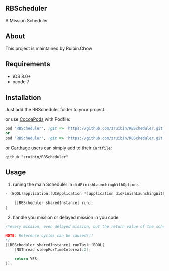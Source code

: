 
<h2>RBScheduler</h2>

A Mission Scheduler 

## About
This project is maintained by Ruibin.Chow

## Requirements

- iOS 8.0+
- xcode 7

## Installation

Just add the RBScheduler folder to your project.

or use [CocoaPods](https://cocoapods.org) with Podfile:

``` ruby
pod 'RBScheduler', :git => 'https://github.com/zruibin/RBScheduler.git'
or
pod 'RBScheduler', :git => 'https://github.com/zruibin/RBScheduler.git', :tag => '1.0.0'
```

or [Carthage](https://github.com/Carthage/Carthage) users can simply add to their `Cartfile`:

```
github "zruibin/RBScheduler"
```

## Usage

1. runing the main Scheduler in `didFinishLaunchingWithOptions`

```objective-c
- (BOOL)application:(UIApplication *)application didFinishLaunchingWithOptions:(NSDictionary *)launchOptions {
    
    [[RBScheduler sharedInstance] run];
}
```

2. handle you mission or delayed mission in you code

```objective-c
/*every mission, even delayed mission, but the return value of the scheduler block must be true, and then the scheduler can be continue running.

NOTE: Reference cycles can be caused!!!
*/
[[RBScheduler sharedInstance] runTask:^BOOL{
    [NSThread sleepForTimeInterval:2];
    
    return YES;
}];
```